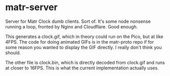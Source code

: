 # matr-server
Server for Matr Clock dumb clients. Sort of. It's some node nonsense running a loop, fronted by Nginx and Cloudflare. Good enough.

This generates a clock.gif, which in theory could run on the Pico, but at like 4FPS. The code for doing animated GIFs is in the matr-proto repo if for some reason you wanted to display the GIF directly. I really don't think you should.

The other file is clock.bin, which is directly decoded from clock.gif and runs at closer to 16FPS. This is what the current implementation actually uses.

